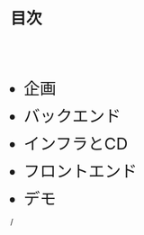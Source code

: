# 目次

<br>
<br>
<br>

- 企画
- バックエンド
- インフラとCD
- フロントエンド
- デモ

<div
  class="absolute bottom-[1rem] right-[1rem] text-[1rem]"
>
  <SlideCurrentNo /> / <SlidesTotal />
</div>

<style>
ul {
  li {
    font-size: 1.8rem;
    margin-bottom: 0.5rem;
    ul {
      margin-top: 0;
      li {
        margin-bottom: 0;
        font-size: 1.6rem;
      }
    };
  }
}
</style>

<!--
Note
-->